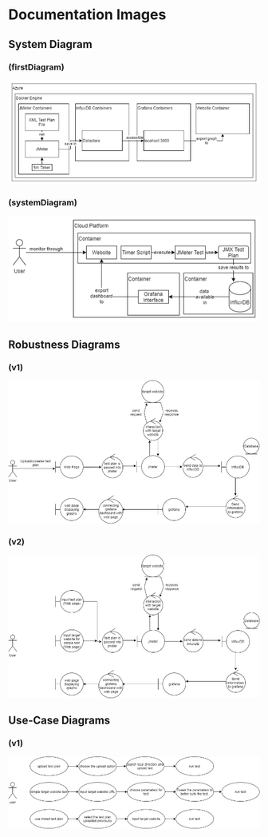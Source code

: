 # Documentation Images

## System Diagram
### (firstDiagram)
<img src="Diagram/firstDiagram.png" >


### (systemDiagram)
<img src="Diagram/systemDiagram.png" >


## Robustness Diagrams
### (v1)
<img src="Diagram/robustness_diagrams/robustnessDiagramV1.png" >


### (v2)

<img src="Diagram/robustness_diagrams/robustnessDiagramV2.png" >


## Use-Case Diagrams
### (v1)
<img src="Diagram/use_cases/useCaseDiagramV1.png" >



